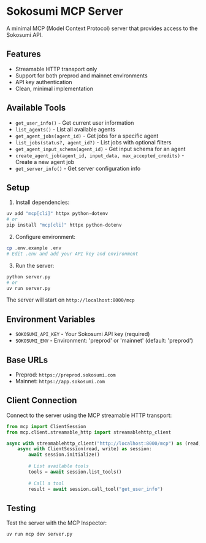 # Sokosumi MCP Server

A minimal MCP (Model Context Protocol) server that provides access to the Sokosumi API.

## Features

- Streamable HTTP transport only
- Support for both preprod and mainnet environments
- API key authentication
- Clean, minimal implementation

## Available Tools

- `get_user_info()` - Get current user information
- `list_agents()` - List all available agents
- `get_agent_jobs(agent_id)` - Get jobs for a specific agent
- `list_jobs(status?, agent_id?)` - List jobs with optional filters
- `get_agent_input_schema(agent_id)` - Get input schema for an agent
- `create_agent_job(agent_id, input_data, max_accepted_credits)` - Create a new agent job
- `get_server_info()` - Get server configuration info

## Setup

1. Install dependencies:
```bash
uv add "mcp[cli]" httpx python-dotenv
# or
pip install "mcp[cli]" httpx python-dotenv
```

2. Configure environment:
```bash
cp .env.example .env
# Edit .env and add your API key and environment
```

3. Run the server:
```bash
python server.py
# or
uv run server.py
```

The server will start on `http://localhost:8000/mcp`

## Environment Variables

- `SOKOSUMI_API_KEY` - Your Sokosumi API key (required)
- `SOKOSUMI_ENV` - Environment: 'preprod' or 'mainnet' (default: 'preprod')

## Base URLs

- Preprod: `https://preprod.sokosumi.com`
- Mainnet: `https://app.sokosumi.com`

## Client Connection

Connect to the server using the MCP streamable HTTP transport:

```python
from mcp import ClientSession
from mcp.client.streamable_http import streamablehttp_client

async with streamablehttp_client("http://localhost:8000/mcp") as (read, write, _):
    async with ClientSession(read, write) as session:
        await session.initialize()
        
        # List available tools
        tools = await session.list_tools()
        
        # Call a tool
        result = await session.call_tool("get_user_info")
```

## Testing

Test the server with the MCP Inspector:
```bash
uv run mcp dev server.py
```
